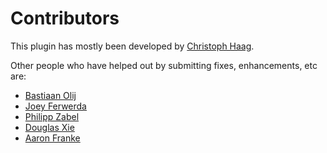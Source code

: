 Contributors
============

This plugin has mostly been developed by [Christoph Haag](https://github.com/ChristophHaag/).

Other people who have helped out by submitting fixes, enhancements, etc are:
- [Bastiaan Olij](https://github.com/BastiaanOlij)
- [Joey Ferwerda](https://github.com/TheOnlyJoey)
- [Philipp Zabel](https://github.com/pH5)
- [Douglas Xie](https://github.com/Douglas-3Glasses)
- [Aaron Franke](https://github.com/aaronfranke)

